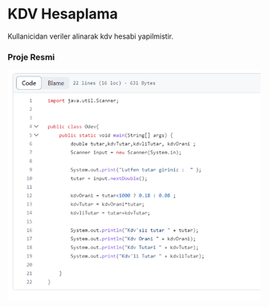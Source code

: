 # KDV Hesaplama

Kullanicidan veriler alinarak kdv hesabi yapilmistir.

### Proje Resmi

![](kdvhesaplamaodevi.png)